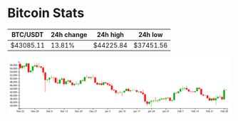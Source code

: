 # Bitcoin Stats

BTC/USDT|24h change|24h high|24h low|
|---|---|---|---|
|$43085.11|13.81%|$44225.84|$37451.56|

<img src="./chart.svg">
